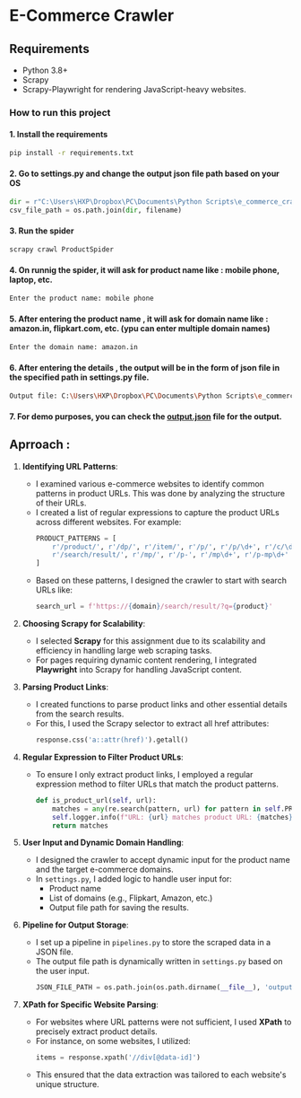 # E-Commerce Crawler

## Requirements

- Python 3.8+
- Scrapy
- Scrapy-Playwright for rendering JavaScript-heavy websites.

### How to run this project
#### 1. Install the requirements
```bash
pip install -r requirements.txt
```
#### 2. Go to settings.py and change the output json file path  based on your OS
```python
dir = r"C:\Users\HXP\Dropbox\PC\Documents\Python Scripts\e_commerce_crawler"
csv_file_path = os.path.join(dir, filename)
```
#### 3. Run the spider
```bash
scrapy crawl ProductSpider
```
#### 4. On runnig the spider, it will ask for product name like : mobile phone, laptop, etc.
```bash
Enter the product name: mobile phone
```
#### 5. After entering the product name , it will ask for domain name like : amazon.in, flipkart.com, etc. (ypu can enter multiple domain names)
```bash
Enter the domain name: amazon.in
```
#### 6. After entering the details , the output will be in the form of json file in the specified path in settings.py file.
```bash
Output file: C:\Users\HXP\Dropbox\PC\Documents\Python Scripts\e_commerce_crawler\output.json
```
#### 7. For demo purposes, you can check the [output.json](./e_commerce_crawler/e_commerce_crawler/output.json) file for the output.


## Aprroach :




1. **Identifying URL Patterns**:
   - I examined various e-commerce websites to identify common patterns in product URLs. This was done by analyzing the structure of their URLs.
   - I created a list of regular expressions to capture the product URLs across different websites. For example:
     ```python
     PRODUCT_PATTERNS = [
         r'/product/', r'/dp/', r'/item/', r'/p/', r'/p/\d+', r'/c/\d+', 
         r'/search/result/', r'/mp/', r'/p-', r'/mp\d+', r'/p-mp\d+'
     ]
     ```
   - Based on these patterns, I designed the crawler to start with search URLs like:
     ```python
     search_url = f'https://{domain}/search/result/?q={product}'
     ```

2. **Choosing Scrapy for Scalability**:
   - I selected **Scrapy** for this assignment due to its scalability and efficiency in handling large web scraping tasks.
   - For pages requiring dynamic content rendering, I integrated **Playwright** into Scrapy for handling JavaScript content.

3. **Parsing Product Links**:
   - I created functions to parse product links and other essential details from the search results.
   - For this, I used the Scrapy selector to extract all href attributes:
     ```python
     response.css('a::attr(href)').getall()
     ```

4. **Regular Expression to Filter Product URLs**:
   - To ensure I only extract product links, I employed a regular expression method to filter URLs that match the product patterns.
     ```python
     def is_product_url(self, url):
         matches = any(re.search(pattern, url) for pattern in self.PRODUCT_PATTERNS)
         self.logger.info(f"URL: {url} matches product URL: {matches}")
         return matches
     ```

5. **User Input and Dynamic Domain Handling**:
   - I designed the crawler to accept dynamic input for the product name and the target e-commerce domains.
   - In `settings.py`, I added logic to handle user input for:
     - Product name
     - List of domains (e.g., Flipkart, Amazon, etc.)
     - Output file path for saving the results.

6. **Pipeline for Output Storage**:
   - I set up a pipeline in `pipelines.py` to store the scraped data in a JSON file.
   - The output file path is dynamically written in `settings.py` based on the user input.
     ```python
     JSON_FILE_PATH = os.path.join(os.path.dirname(__file__), 'output.json')
     ```

7. **XPath for Specific Website Parsing**:
   - For websites where URL patterns were not sufficient, I used **XPath** to precisely extract product details.
   - For instance, on some websites, I utilized:
     ```python
     items = response.xpath('//div[@data-id]')
     ```
   - This ensured that the data extraction was tailored to each website's unique structure.
